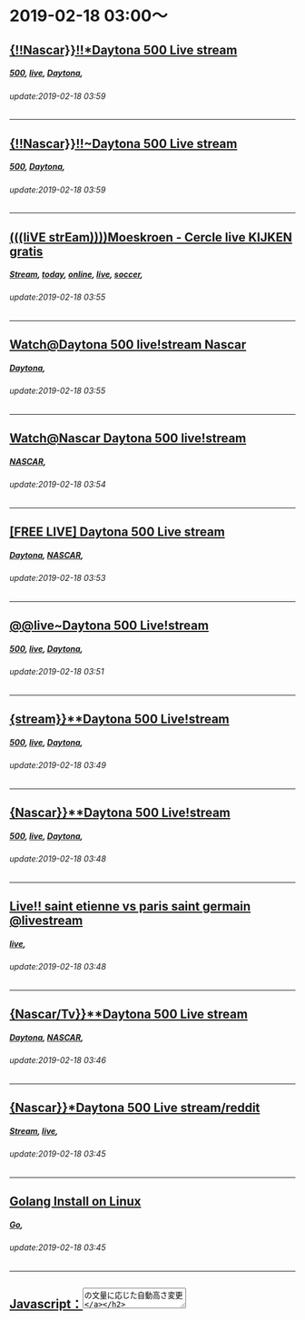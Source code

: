 # 2019-02-18 03:00～
## [{!!Nascar}}!!*Daytona 500 Live stream](https://qiita.com/thhfjokgio/items/11ec882b194c60637a6c)
##### [500](https://qiita.com/tags/500), [live](https://qiita.com/tags/live), [Daytona](https://qiita.com/tags/Daytona), 
###### update:2019-02-18 03:59
---
## [{!!Nascar}}!!~Daytona 500 Live stream](https://qiita.com/KostoRe02/items/b250445d390383a75065)
##### [500](https://qiita.com/tags/500), [Daytona](https://qiita.com/tags/Daytona), 
###### update:2019-02-18 03:59
---
## [(((liVE strEam))))Moeskroen - Cercle live KIJKEN gratis](https://qiita.com/ariflaboni157/items/310057c8bd28713c214c)
##### [Stream](https://qiita.com/tags/Stream), [today](https://qiita.com/tags/today), [online](https://qiita.com/tags/online), [live](https://qiita.com/tags/live), [soccer](https://qiita.com/tags/soccer), 
###### update:2019-02-18 03:55
---
## [Watch@Daytona 500 live!stream Nascar](https://qiita.com/emihkilsaj98/items/f5e9242ba17196992a77)
##### [Daytona](https://qiita.com/tags/Daytona), 
###### update:2019-02-18 03:55
---
## [Watch@Nascar Daytona 500 live!stream](https://qiita.com/wemijderhs68/items/fa7384d180e31b140990)
##### [NASCAR](https://qiita.com/tags/NASCAR), 
###### update:2019-02-18 03:54
---
## [[FREE LIVE] Daytona 500 Live stream](https://qiita.com/NASCAR001/items/3b9dd805e60b4eabe8fc)
##### [Daytona](https://qiita.com/tags/Daytona), [NASCAR](https://qiita.com/tags/NASCAR), 
###### update:2019-02-18 03:53
---
## [@@live~Daytona 500 Live!stream](https://qiita.com/RomeshBabu04/items/6757ac3c11fd4e6ab0df)
##### [500](https://qiita.com/tags/500), [live](https://qiita.com/tags/live), [Daytona](https://qiita.com/tags/Daytona), 
###### update:2019-02-18 03:51
---
## [{stream}}**Daytona 500 Live!stream](https://qiita.com/KostoRe03/items/f84462e24248826b239d)
##### [500](https://qiita.com/tags/500), [live](https://qiita.com/tags/live), [Daytona](https://qiita.com/tags/Daytona), 
###### update:2019-02-18 03:49
---
## [{Nascar}}**Daytona 500 Live!stream](https://qiita.com/KostoRe07/items/809ca6ea0250c97346dd)
##### [500](https://qiita.com/tags/500), [live](https://qiita.com/tags/live), [Daytona](https://qiita.com/tags/Daytona), 
###### update:2019-02-18 03:48
---
## [Live!! saint etienne vs paris saint germain @livestream](https://qiita.com/dobir207/items/d8c31d86a8ef717bc1cb)
##### [live](https://qiita.com/tags/live), 
###### update:2019-02-18 03:48
---
## [{Nascar/Tv}}**Daytona 500 Live stream](https://qiita.com/qitaHollddomes78/items/86ad7a62cd4fcf884909)
##### [Daytona](https://qiita.com/tags/Daytona), [NASCAR](https://qiita.com/tags/NASCAR), 
###### update:2019-02-18 03:46
---
## [{Nascar}}*Daytona 500 Live stream/reddit](https://qiita.com/daytona442/items/a3cd513202c65df42775)
##### [Stream](https://qiita.com/tags/Stream), [live](https://qiita.com/tags/live), 
###### update:2019-02-18 03:45
---
## [Golang Install on Linux](https://qiita.com/sugimount/items/1e677f1beab747959b81)
##### [Go](https://qiita.com/tags/Go), 
###### update:2019-02-18 03:45
---
## [Javascript：<textarea>の文量に応じた自動高さ変更](https://qiita.com/Kyomesuke3/items/bf0b1dcf328c95912202)
##### [JavaScript](https://qiita.com/tags/JavaScript), 
###### update:2019-02-18 03:45
---
## [{!!Nascar}}!!*Daytona 500 Live stream](https://qiita.com/Formula01/items/a0d4daaf2d439b1e89a1)
##### [500](https://qiita.com/tags/500), [live](https://qiita.com/tags/live), [Daytona](https://qiita.com/tags/Daytona), 
###### update:2019-02-18 03:45
---
## [{Nascar}}#*Daytona 500 Live stream](https://qiita.com/livefight011/items/6ca55a4962fc36809097)
##### [500](https://qiita.com/tags/500), [live](https://qiita.com/tags/live), [Daytona](https://qiita.com/tags/Daytona), 
###### update:2019-02-18 03:45
---
## [{Nascar}}*2019 Daytona 500 Live stream](https://qiita.com/victoravery56/items/0a588bb833f721b712d2)
##### [500](https://qiita.com/tags/500), [live](https://qiita.com/tags/live), [Daytona](https://qiita.com/tags/Daytona), [2019](https://qiita.com/tags/2019), 
###### update:2019-02-18 03:45
---
## [{Nascar}}$*Daytona 500 Live stream](https://qiita.com/rugbytv16/items/94f57d7d7efd6d0457a6)
##### [500](https://qiita.com/tags/500), [live](https://qiita.com/tags/live), [Daytona](https://qiita.com/tags/Daytona), 
###### update:2019-02-18 03:45
---
## [{Nascar^live}}*Daytona 500 Live stream](https://qiita.com/Soccertv942/items/d83a21152412f9102df0)
##### [500](https://qiita.com/tags/500), [live](https://qiita.com/tags/live), [Daytona](https://qiita.com/tags/Daytona), 
###### update:2019-02-18 03:44
---
## [(live_tv))*Daytona 500 International recing Live Online](https://qiita.com/coveragesjptv/items/092978d9bdaa70dbe8da)
##### [Daytona](https://qiita.com/tags/Daytona), 
###### update:2019-02-18 03:41
---
## [Live^Tv!!Saint-Etienne PSG en direct](https://qiita.com/qwertyuj/items/a5d07ef63319b6718f43)
##### [live](https://qiita.com/tags/live), 
###### update:2019-02-18 03:39
---
## [LiVe^On]]#~daytona 500 International recing live/Stream](https://qiita.com/vivocustvs78/items/aca61f0dd013776b6099)
##### [international](https://qiita.com/tags/international), [500](https://qiita.com/tags/500), [Daytona](https://qiita.com/tags/Daytona), [recing](https://qiita.com/tags/recing), 
###### update:2019-02-18 03:39
---
## [#LiVE/TV]]}*%daytona 500 live!stream/reddit](https://qiita.com/dolavicom/items/e5c2a930d2bb890bb44b)
##### [Live!Stream](https://qiita.com/tags/Live!Stream), 
###### update:2019-02-18 03:39
---
## [Nascar Daytona 500 Live stream](https://qiita.com/nasrace/items/7cb807eab25cb7f9749a)
##### [Stream](https://qiita.com/tags/Stream), [live](https://qiita.com/tags/live), [Daytona](https://qiita.com/tags/Daytona), [NASCAR](https://qiita.com/tags/NASCAR), 
###### update:2019-02-18 03:36
---
## [(((liVE strEam))))Moeskroen - Cercle live KIJKEN gratis](https://qiita.com/sdzgfsadfgsdf/items/8199ea67a93537c3ce0f)
##### [Stream](https://qiita.com/tags/Stream), [today](https://qiita.com/tags/today), [online](https://qiita.com/tags/online), [live](https://qiita.com/tags/live), [soccer](https://qiita.com/tags/soccer), 
###### update:2019-02-18 03:35
---
## [(live_tv))*Daytona 500 live!stream](https://qiita.com/Nbsbaba/items/fd769b4281abf5eb2c71)
##### [500](https://qiita.com/tags/500), [live](https://qiita.com/tags/live), [Daytona](https://qiita.com/tags/Daytona), 
###### update:2019-02-18 03:35
---
## [DIRECT~!! PSG vs Saint-Etienne Live/streaM Soccer en direct Ligue 1](https://qiita.com/inxpls/items/135d05fb273667d50e42)
##### [Stream](https://qiita.com/tags/Stream), [live](https://qiita.com/tags/live), [soccer](https://qiita.com/tags/soccer), [tv](https://qiita.com/tags/tv), [PSG](https://qiita.com/tags/PSG), 
###### update:2019-02-18 03:34
---
## [Live!!..Daytona 500 Live!Stream](https://qiita.com/UEFACbslivetv/items/8061457245ef3f429b4d)
##### [500](https://qiita.com/tags/500), [live](https://qiita.com/tags/live), [Daytona](https://qiita.com/tags/Daytona), 
###### update:2019-02-18 03:34
---
## [@!!]~Daytona 500 live stream/reddit](https://qiita.com/joyibaba/items/b2846abd8db57780d146)
##### [500](https://qiita.com/tags/500), [live](https://qiita.com/tags/live), [Daytona](https://qiita.com/tags/Daytona), 
###### update:2019-02-18 03:34
---
## [direct-tv]]~# Daytona 500 EN DIRECT live](https://qiita.com/joyxbaba/items/0e3c2513a83aeebe00c0)
##### [500](https://qiita.com/tags/500), [live](https://qiita.com/tags/live), [Daytona](https://qiita.com/tags/Daytona), 
###### update:2019-02-18 03:34
---
## [~!!Daytona 500 live stream](https://qiita.com/ontorkhan/items/4d3fbd0a23f0f3148500)
##### [Stream](https://qiita.com/tags/Stream), [vs](https://qiita.com/tags/vs), [live](https://qiita.com/tags/live), 
###### update:2019-02-18 03:33
---
## [Live!!.Nascars Daytona 500 Live/stream](https://qiita.com/race32/items/1b23a0a5b42a6258a22e)
##### [Stream](https://qiita.com/tags/Stream), [Daytona](https://qiita.com/tags/Daytona), [Nascars](https://qiita.com/tags/Nascars), 
###### update:2019-02-18 03:31
---
## [[Official!.!stream]#~daytona 500 live!stream : watch 2019 nascar international speedway](https://qiita.com/Dytonanascar500/items/eb4dba6f434b209357a6)
##### [500](https://qiita.com/tags/500), [Daytona](https://qiita.com/tags/Daytona), 
###### update:2019-02-18 03:30
---
## [{Watch}}*Nascar Daytona 500 Live stream](https://qiita.com/61daytona/items/bd39516deed2bffb245f)
##### [Daytona](https://qiita.com/tags/Daytona), [Nascars](https://qiita.com/tags/Nascars), 
###### update:2019-02-18 03:30
---
## [{Nascar}}*Daytona 500 Live stream](https://qiita.com/daytona61/items/19e62f39d4b70bb9a806)
##### [500](https://qiita.com/tags/500), [live](https://qiita.com/tags/live), [Daytona](https://qiita.com/tags/Daytona), 
###### update:2019-02-18 03:27
---
## [Live^Tv!! saint etienne vs paris saint germain @livestream](https://qiita.com/dobir206/items/de5d1777bb2acd1ea9f2)
##### [live](https://qiita.com/tags/live), 
###### update:2019-02-18 03:26
---
## [!!![[[LiVE)))) Moeskroen - Cercle live KIJKEN](https://qiita.com/dfgdgdfg/items/d4f521c25037927862f5)
##### [live](https://qiita.com/tags/live), [kijken](https://qiita.com/tags/kijken), [2019](https://qiita.com/tags/2019), [Cercle](https://qiita.com/tags/Cercle), [Moeskroen](https://qiita.com/tags/Moeskroen), 
###### update:2019-02-18 03:25
---
## [(((live stream))))Moeskroen - Cercle  live stream gratis](https://qiita.com/hjgfjuyj/items/00d8d3cf45efc55e4b7e)
##### [Excel](https://qiita.com/tags/Excel), [-](https://qiita.com/tags/-), [live](https://qiita.com/tags/live), [Voetbal](https://qiita.com/tags/Voetbal), [Moeskroen](https://qiita.com/tags/Moeskroen), 
###### update:2019-02-18 03:23
---
## [{GratiS}}!Real Betis vs. Alaves~En!Vivo!Online](https://qiita.com/KostoRe02/items/6196a89a6b5842f813ec)
##### [vs](https://qiita.com/tags/vs), [Real](https://qiita.com/tags/Real), [betis](https://qiita.com/tags/betis), [Alaves](https://qiita.com/tags/Alaves), 
###### update:2019-02-18 03:21
---
## [FREE!@!Daytona 500 live!stream-2019-NASCAR Daytona International Speedway](https://qiita.com/NASCAR001/items/79754dd0f60403efc632)
##### [international](https://qiita.com/tags/international), [Daytona](https://qiita.com/tags/Daytona), [NASCAR](https://qiita.com/tags/NASCAR), [2019](https://qiita.com/tags/2019), 
###### update:2019-02-18 03:20
---
## [!!![[[liVE)))) Moeskroen - Cercle live stream](https://qiita.com/ghkjlyuii/items/3496ba545b1700fc1d57)
##### [sports](https://qiita.com/tags/sports), [–](https://qiita.com/tags/–), [VolgaCTF](https://qiita.com/tags/VolgaCTF), [Proximus](https://qiita.com/tags/Proximus), 
###### update:2019-02-18 03:17
---
## [PMMPプラグインの書き方。](https://qiita.com/alees/items/86b60d5bde39f5ddd220)
##### [PHP](https://qiita.com/tags/PHP), [PMMP](https://qiita.com/tags/PMMP), 
###### update:2019-02-18 03:13
---
## [Live..!!NASCAR Daytona 500 live!stream](https://qiita.com/HoldRAce78/items/df51f5a02b2f9dd883b9)
##### [Daytona](https://qiita.com/tags/Daytona), [NASCAR](https://qiita.com/tags/NASCAR), 
###### update:2019-02-18 03:13
---
## [GoogleFormの結果を好きなアドレスに送る](https://qiita.com/Bzbot/items/8611665e3ce9eb71ae0c)
##### [gas](https://qiita.com/tags/gas), [spreadsheet](https://qiita.com/tags/spreadsheet), [googleform](https://qiita.com/tags/googleform), 
###### update:2019-02-18 03:12
---
## [UnityでGamePadの個数を取得する](https://qiita.com/Hirai0827/items/8107f752215f1d37a35b)
##### [C#](https://qiita.com/tags/C#), [Unity](https://qiita.com/tags/Unity), 
###### update:2019-02-18 03:08
---
## [[Free] Daytona 500 2019 Live!stream](https://qiita.com/joybaba/items/3110c2e01f25d23808e7)
##### [500](https://qiita.com/tags/500), [Daytona](https://qiita.com/tags/Daytona), [2019](https://qiita.com/tags/2019), 
###### update:2019-02-18 03:06
---
## [LIVE^#TV]*Daytona International SpeedwayLIVE-STREAM](https://qiita.com/Formula01/items/6ae9baca2d93517bc111)
##### [500](https://qiita.com/tags/500), [live](https://qiita.com/tags/live), [Daytona](https://qiita.com/tags/Daytona), 
###### update:2019-02-18 03:06
---
## [LIVE^TV]*DAYTANA 500 LIVE-STREAM](https://qiita.com/livefight011/items/6235ef4857f5d805610e)
##### [500](https://qiita.com/tags/500), [live](https://qiita.com/tags/live), [Daytona](https://qiita.com/tags/Daytona), 
###### update:2019-02-18 03:06
---
## [(live_tv))*@daytona 500: live!streaming](https://qiita.com/rugbytv16/items/bb4f411674f71ad3799e)
##### [500](https://qiita.com/tags/500), [live](https://qiita.com/tags/live), [Daytona](https://qiita.com/tags/Daytona), 
###### update:2019-02-18 03:05
---
## [Live!! daytona 500 nascar @livestream](https://qiita.com/Soccertv942/items/66cbeaa207ddad3597c7)
##### [500](https://qiita.com/tags/500), [live](https://qiita.com/tags/live), [Daytona](https://qiita.com/tags/Daytona), 
###### update:2019-02-18 03:05
---
## [How to Watch Daytona 500 Live Online](https://qiita.com/joybaba/items/906f9ec704a8725f502a)
##### [500](https://qiita.com/tags/500), [Daytona](https://qiita.com/tags/Daytona), 
###### update:2019-02-18 03:04
---
## [[FREE LIVE] Daytona 500 Live stream](https://qiita.com/joybaba/items/fe82d4b521ddfb6e55dc)
##### [500](https://qiita.com/tags/500), [Daytona](https://qiita.com/tags/Daytona), 
###### update:2019-02-18 03:04
---
## [Live!! saint etienne vs paris saint germain @livestream](https://qiita.com/dobir207/items/34a74e8008dc4393727e)
##### [live](https://qiita.com/tags/live), 
###### update:2019-02-18 03:03
---
## [{Nascar}}*Daytona 500 Live stream](https://qiita.com/vivocustvs78/items/fe46dd22bcbe90cbe837)
##### [500](https://qiita.com/tags/500), [Daytona](https://qiita.com/tags/Daytona), [Race](https://qiita.com/tags/Race), 
###### update:2019-02-18 03:03
---
## [How to watch the 2019 Daytona 500: live stream the NASCAR race](https://qiita.com/joybaba/items/b0a251fdd487f2b9327c)
##### [500](https://qiita.com/tags/500), [Daytona](https://qiita.com/tags/Daytona), 
###### update:2019-02-18 03:03
---
## [!@!VER!@!Real Betis vs. Alaves~transmisión!en!vivo](https://qiita.com/KostoRe07/items/375f657b3a6743f6e212)
##### [vs](https://qiita.com/tags/vs), [Real](https://qiita.com/tags/Real), [betis](https://qiita.com/tags/betis), [Alaves](https://qiita.com/tags/Alaves), 
###### update:2019-02-18 03:02
---
## [Live!! saint etienne vs paris saint germain @livestream](https://qiita.com/qwertyuj/items/ea6c846e581d799e3811)
##### [live](https://qiita.com/tags/live), 
###### update:2019-02-18 03:02
---
## [ESPN}} Daytona 500 Live/StreaM En vivo Race 2019 Online](https://qiita.com/inxpls/items/985a1c65f88e9d578a79)
##### [500](https://qiita.com/tags/500), [Stream](https://qiita.com/tags/Stream), [live](https://qiita.com/tags/live), [Daytona](https://qiita.com/tags/Daytona), [en](https://qiita.com/tags/en), 
###### update:2019-02-18 03:02
---




# 2019-02-18 02:00～
## [Shrineのimage_dataを含むモデルのFactoryの作り方](https://qiita.com/shibadog39/items/ac72a67ec609e563851c)
##### [Ruby](https://qiita.com/tags/Ruby), [Rails](https://qiita.com/tags/Rails), [Rails5](https://qiita.com/tags/Rails5), [shrine](https://qiita.com/tags/shrine), [FactoryBot](https://qiita.com/tags/FactoryBot), 
###### update:2019-02-18 02:58
---
## [[[[Race/TV]]] Nascar Daytona 500 live@stream NASCAR Daytona International Speedway](https://qiita.com/Dytonanascar500/items/2d0eb00b6aa56239e6c6)
##### [500](https://qiita.com/tags/500), [Daytona](https://qiita.com/tags/Daytona), [NASCAR](https://qiita.com/tags/NASCAR), 
###### update:2019-02-18 02:58
---
## [!$!En~Vivo!!@!$!*~Villarreal vs Sevilla En!Vivo!Online](https://qiita.com/fgjh/items/ae4aad49252994291bc1)
##### [vs](https://qiita.com/tags/vs), [Sevilla](https://qiita.com/tags/Sevilla), [VILLARREAL](https://qiita.com/tags/VILLARREAL), [En!Vivo!Online](https://qiita.com/tags/En!Vivo!Online), 
###### update:2019-02-18 02:57
---
## [LiVe^On]]#~Daytona 500 Live/Stream](https://qiita.com/coveragesjptv/items/e3a7527e4274938b52d7)
##### [500](https://qiita.com/tags/500), [live](https://qiita.com/tags/live), [Daytona](https://qiita.com/tags/Daytona), 
###### update:2019-02-18 02:56
---
## [[初心者向け]swiftにおける値渡しの方法の一部をご紹介](https://qiita.com/ARATAYOKOYAMA/items/9938cf8acfddf5c5424e)
##### [初心者](https://qiita.com/tags/初心者), [Swift](https://qiita.com/tags/Swift), [値渡し](https://qiita.com/tags/値渡し), 
###### update:2019-02-18 02:53
---
## [++>[[Directo-TV]] Real Betis vs Alavés en vivo](https://qiita.com/fgtyujh/items/09fd32cb9eb14f4be439)
##### [online](https://qiita.com/tags/online), [VIVO](https://qiita.com/tags/VIVO), 
###### update:2019-02-18 02:53
---
## [[Official!.!streams]#$))* daytona 500 International recing live!stream by reddit](https://qiita.com/victoravery56/items/a308ce9d8ae2904f2a56)
##### [international](https://qiita.com/tags/international), [500](https://qiita.com/tags/500), [Daytona](https://qiita.com/tags/Daytona), [recing](https://qiita.com/tags/recing), 
###### update:2019-02-18 02:52
---
## [#LiVE/TV]]}*genesis open live stream](https://qiita.com/dolavicom/items/0b0071410db59be522f0)
##### [open](https://qiita.com/tags/open), [Stream](https://qiita.com/tags/Stream), [live](https://qiita.com/tags/live), 
###### update:2019-02-18 02:49
---
## [[[Directo-TV]] Real Betis vs Alavés en vivo online](https://qiita.com/tujty/items/795ea611247657e3aa69)
##### [betis](https://qiita.com/tags/betis), [vsReal](https://qiita.com/tags/vsReal), 
###### update:2019-02-18 02:48
---
## [Nascar]**Daytona 500 Live/Stream](https://qiita.com/NASCAR001/items/d0b8fc12af696e5a7b64)
##### [international](https://qiita.com/tags/international), [500](https://qiita.com/tags/500), [Daytona](https://qiita.com/tags/Daytona), [Speedway](https://qiita.com/tags/Speedway), 
###### update:2019-02-18 02:48
---
## [Live!! saint etienne vs paris saint germain @livestream](https://qiita.com/dobir206/items/46b4e6eb6dcec0cb4861)
##### [live](https://qiita.com/tags/live), 
###### update:2019-02-18 02:47
---
## [!$!En~Vivo!$!*~Real Betis vs Alavés En!Vivo!Online](https://qiita.com/kuybh/items/714ebfb52d0b8f24ee52)
##### [vs](https://qiita.com/tags/vs), [Real](https://qiita.com/tags/Real), [betis](https://qiita.com/tags/betis), 
###### update:2019-02-18 02:42
---
## [!$!En~Vivo!$!*~Villarreal vs Sevilla En!Vivo!Online](https://qiita.com/gygu/items/7f4e300c13e765e521f8)
##### [vs](https://qiita.com/tags/vs), [Sevilla](https://qiita.com/tags/Sevilla), 
###### update:2019-02-18 02:38
---
## [!%!En~Vivo!%!~Real Betis .vs. Alaves En!Vivo!Online](https://qiita.com/KostoRe02/items/207d6632f9aa784c644a)
##### [vs](https://qiita.com/tags/vs), [Real](https://qiita.com/tags/Real), [betis](https://qiita.com/tags/betis), [Alaves](https://qiita.com/tags/Alaves), 
###### update:2019-02-18 02:37
---
## [Daytona 500 live-stream](https://qiita.com/HoldRAce78/items/f3dbb737e1a99f28f26b)
##### [500](https://qiita.com/tags/500), [live](https://qiita.com/tags/live), [Daytona](https://qiita.com/tags/Daytona), 
###### update:2019-02-18 02:29
---
## [Pythonによるtkinterを使った雛形(クラス化手法)](https://qiita.com/MichihiroTsukano/items/030ea7e7499222cfe40c)
##### [Python](https://qiita.com/tags/Python), [GUI](https://qiita.com/tags/GUI), [Python3](https://qiita.com/tags/Python3), [Tkinter](https://qiita.com/tags/Tkinter), [雛形](https://qiita.com/tags/雛形), 
###### update:2019-02-18 02:18
---
## [Daytona Watch Live9](https://qiita.com/Yuviroy1/items/4a817a0e68bfde9cd529)
##### [live](https://qiita.com/tags/live), 
###### update:2019-02-18 02:18
---
## [MDNでtemplateとslotの使い方について学ぶ](https://qiita.com/s-yoshida/items/8853c97fd18e23d4e9b3)
##### [WebComponents](https://qiita.com/tags/WebComponents), 
###### update:2019-02-18 02:16
---
## [~!!*Sporting x Moreirense ao vivo online](https://qiita.com/ontorkhan/items/d1c1e3f146931fb917b5)
##### [VIVO](https://qiita.com/tags/VIVO), [Ao](https://qiita.com/tags/Ao), [Moreirense](https://qiita.com/tags/Moreirense), 
###### update:2019-02-18 02:14
---
## [Live!! saint etienne vs paris saint germain @livestream](https://qiita.com/joybaba/items/820092f4a42eaddc349d)
##### [live](https://qiita.com/tags/live), 
###### update:2019-02-18 02:11
---
## [Live!! daytona 500 nascar @livestream](https://qiita.com/joybaba/items/e25f3a3c41b0ec0fab1b)
##### [500](https://qiita.com/tags/500), [Daytona](https://qiita.com/tags/Daytona), [NASCAR](https://qiita.com/tags/NASCAR), 
###### update:2019-02-18 02:10
---
## [Live!!.Sporting CP vs SC Braga @livestream](https://qiita.com/joybaba/items/5ddd2527c50cc8c0a979)
##### [vs](https://qiita.com/tags/vs), [sc](https://qiita.com/tags/sc), [Sporting](https://qiita.com/tags/Sporting), [cp](https://qiita.com/tags/cp), [braga](https://qiita.com/tags/braga), 
###### update:2019-02-18 02:09
---
## [[Official!.!stream]#~daytona 500 International recing live-stream by reddit](https://qiita.com/Dytonanascar500/items/d0cde631bbc8a6c2ad75)
##### [500](https://qiita.com/tags/500), [Daytona](https://qiita.com/tags/Daytona), [NASCAR](https://qiita.com/tags/NASCAR), 
###### update:2019-02-18 02:04
---
## [Live!!. NApoli vs Torino Live!Stream](https://qiita.com/joybaba/items/6220a18a155bb41f6b56)
##### [vs](https://qiita.com/tags/vs), [napoli](https://qiita.com/tags/napoli), [TORINO](https://qiita.com/tags/TORINO), 
###### update:2019-02-18 02:03
---
## [【Java】Builderパターンで実装されたクラスを使う関数を実装する](https://qiita.com/wrongwrong/items/f7732f85aa75c7b77d89)
##### [Java](https://qiita.com/tags/Java), [java8](https://qiita.com/tags/java8), [BuilderPattern](https://qiita.com/tags/BuilderPattern), 
###### update:2019-02-18 02:03
---




# 2019-02-18 01:00～
## [!$!GamE!!~Inter Milan vs Sampdoria~in!diretta](https://qiita.com/UEFACbslivetv/items/e8b1ae04e49c90c9f0c6)
##### [vs](https://qiita.com/tags/vs), [diretta](https://qiita.com/tags/diretta), [inter](https://qiita.com/tags/inter), [milan](https://qiita.com/tags/milan), [sampdoria](https://qiita.com/tags/sampdoria), 
###### update:2019-02-18 01:55
---
## [(roja))*Inter Milan vs Sampdoria~diretta!streaming](https://qiita.com/UEFACbslivetv/items/a94fb7e4e5a71c0b37ca)
##### [vs](https://qiita.com/tags/vs), [diretta](https://qiita.com/tags/diretta), [inter](https://qiita.com/tags/inter), [milan](https://qiita.com/tags/milan), [sampdoria](https://qiita.com/tags/sampdoria), 
###### update:2019-02-18 01:55
---
## [$$live_tv$!!AC Milan vs Atalanta~diretta!streaming](https://qiita.com/UEFACbslivetv/items/e478d873ddcaf172f772)
##### [vs](https://qiita.com/tags/vs), [diretta](https://qiita.com/tags/diretta), [inter](https://qiita.com/tags/inter), [milan](https://qiita.com/tags/milan), [sampdoria](https://qiita.com/tags/sampdoria), 
###### update:2019-02-18 01:55
---
## [[SERIE-Live]@!~Inter Milan Sampdoria In Diretta Streaming](https://qiita.com/UEFACbslivetv/items/b7ff512d1a1b28470e1b)
##### [vs](https://qiita.com/tags/vs), [diretta](https://qiita.com/tags/diretta), [inter](https://qiita.com/tags/inter), [milan](https://qiita.com/tags/milan), [sampdoria](https://qiita.com/tags/sampdoria), 
###### update:2019-02-18 01:55
---
## [(tv!dal!vivo))*Inter Milan vs. Sampdoria~diretta!streaming](https://qiita.com/UEFACbslivetv/items/a7586de182d68498601b)
##### [vs](https://qiita.com/tags/vs), [diretta](https://qiita.com/tags/diretta), [inter](https://qiita.com/tags/inter), [milan](https://qiita.com/tags/milan), [sampdoria](https://qiita.com/tags/sampdoria), 
###### update:2019-02-18 01:55
---
## [Atlas Kafka topic Lineage](https://qiita.com/zz22394/items/0836e8f52cc20d15d097)
##### [atlas](https://qiita.com/tags/atlas), [Kafka](https://qiita.com/tags/Kafka), 
###### update:2019-02-18 01:55
---
## [(live_tv))*Inter Milan vs Sampdoria live!stream](https://qiita.com/UEFACbslivetv/items/633b9faa1b2feb0798d8)
##### [vs](https://qiita.com/tags/vs), [diretta](https://qiita.com/tags/diretta), [inter](https://qiita.com/tags/inter), [milan](https://qiita.com/tags/milan), [sampdoria](https://qiita.com/tags/sampdoria), 
###### update:2019-02-18 01:55
---
## [Live!!..Inter Milan vs Sampdoria Live!Stream](https://qiita.com/UEFACbslivetv/items/07a49e836ab6b235d252)
##### [vs](https://qiita.com/tags/vs), [diretta](https://qiita.com/tags/diretta), [inter](https://qiita.com/tags/inter), [milan](https://qiita.com/tags/milan), [sampdoria](https://qiita.com/tags/sampdoria), 
###### update:2019-02-18 01:55
---
## [{Diretta}}*Sampdoria Inter in diretta online](https://qiita.com/coveragesjptv/items/dda16e5d0280105774bb)
##### [inter](https://qiita.com/tags/inter), [sampdoria](https://qiita.com/tags/sampdoria), 
###### update:2019-02-18 01:53
---
## [SwiftでDropBox APIを使ってみる [準備編]](https://qiita.com/D4ik1/items/b4284a35925a526adb27)
##### [Swift](https://qiita.com/tags/Swift), [doropbox](https://qiita.com/tags/doropbox), 
###### update:2019-02-18 01:49
---
## [LiVe^On]]#~Villarreal vs. Sevilla live/Stream](https://qiita.com/vivocustvs78/items/dab078e0e515f5cacdc1)
##### [vs](https://qiita.com/tags/vs), [Sevilla](https://qiita.com/tags/Sevilla), [VILLARREAL](https://qiita.com/tags/VILLARREAL), 
###### update:2019-02-18 01:43
---
## [!$!En~Vivo!$!~Villarreal vs Sevilla En!Vivo!Online](https://qiita.com/KostoRe02/items/490a20097a245c996624)
##### [vs](https://qiita.com/tags/vs), [Sevilla](https://qiita.com/tags/Sevilla), [VILLARREAL](https://qiita.com/tags/VILLARREAL), 
###### update:2019-02-18 01:39
---
## [docker-composeでresponderを動かしてみた](https://qiita.com/neight0903/items/f85749e2828432775606)
##### [Python3](https://qiita.com/tags/Python3), [docker-compose](https://qiita.com/tags/docker-compose), [nginx-proxy](https://qiita.com/tags/nginx-proxy), [responder](https://qiita.com/tags/responder), 
###### update:2019-02-18 01:36
---
## [駆け出しrailsエンジニアがはじめの一ヶ月でくらったレビューをさらす](https://qiita.com/shibadog39/items/72e6d03b5957581a87e1)
##### [Ruby](https://qiita.com/tags/Ruby), [Rails](https://qiita.com/tags/Rails), [Rails5](https://qiita.com/tags/Rails5), 
###### update:2019-02-18 01:33
---
## [java.lang.ClassNotFoundException: org.apache.atlas.sqoop.hook.SqoopHook 対応](https://qiita.com/zz22394/items/9262e521342a8f366889)
##### [atlas](https://qiita.com/tags/atlas), [Sqoop](https://qiita.com/tags/Sqoop), [HDP](https://qiita.com/tags/HDP), 
###### update:2019-02-18 01:29
---
## [db:migrateでalready existだった時の話](https://qiita.com/ginger893/items/54d911fc8443be26f48f)
##### [Rails](https://qiita.com/tags/Rails), 
###### update:2019-02-18 01:29
---
## [拝啓 Google様、JavaScriptとJSONで動的に変化するページをインデックスしてください](https://qiita.com/S_Kosaka/items/ab6465141061e08bce64)
##### [JavaScript](https://qiita.com/tags/JavaScript), [jQuery](https://qiita.com/tags/jQuery), [JSON](https://qiita.com/tags/JSON), [SEO](https://qiita.com/tags/SEO), [インデックス](https://qiita.com/tags/インデックス), 
###### update:2019-02-18 01:23
---
## [NRF_LOG_INFO 出力を printf で UART 出力に直す](https://qiita.com/nanbuwks/items/35c9bcaab36b303bd02b)
##### [nrf52](https://qiita.com/tags/nrf52), [Nordic](https://qiita.com/tags/Nordic), [nRF52840](https://qiita.com/tags/nRF52840), 
###### update:2019-02-18 01:21
---
## [brewでインストールしたyarnのバージョンを変更する](https://qiita.com/himatani/items/ff84692f15196ef078d3)
##### [JavaScript](https://qiita.com/tags/JavaScript), [brew](https://qiita.com/tags/brew), [YARN](https://qiita.com/tags/YARN), 
###### update:2019-02-18 01:19
---
## [FREE!@!Genesis Open Golf live!stream-2019- PGA TOUR](https://qiita.com/UEFACbslivetv/items/8e76b7ee2080a5fc3788)
##### [golf](https://qiita.com/tags/golf), [open](https://qiita.com/tags/open), [Tour](https://qiita.com/tags/Tour), [PGA](https://qiita.com/tags/PGA), [Genesis](https://qiita.com/tags/Genesis), 
###### update:2019-02-18 01:18
---
## [LiVe^On]]#~Brentford vs. Swansea City Live/Stream](https://qiita.com/coveragesjptv/items/5fd9c69d2c74ffe641ab)
##### [vs](https://qiita.com/tags/vs), [City](https://qiita.com/tags/City), [swansea](https://qiita.com/tags/swansea), [Brentford](https://qiita.com/tags/Brentford), 
###### update:2019-02-18 01:18
---
## [MySQLでデータベース作成ができない時の対処](https://qiita.com/ofune/items/cf7943e0b0359397a923)
##### [MySQL](https://qiita.com/tags/MySQL), [初心者](https://qiita.com/tags/初心者), [mysql5.7](https://qiita.com/tags/mysql5.7), 
###### update:2019-02-18 01:18
---
## [TodoistのカルマをRaspberry Pi で可視化する](https://qiita.com/Brutus/items/fd99e678a8899435b983)
##### [Python](https://qiita.com/tags/Python), [api](https://qiita.com/tags/api), [RaspberryPi](https://qiita.com/tags/RaspberryPi), [Todoist](https://qiita.com/tags/Todoist), 
###### update:2019-02-18 01:14
---
## [(live_tv))*Genesis Open 2019 live!stream](https://qiita.com/UEFACbslivetv/items/8288f2082de41bc2543f)
##### [golf](https://qiita.com/tags/golf), [open](https://qiita.com/tags/open), [Tour](https://qiita.com/tags/Tour), [PGA](https://qiita.com/tags/PGA), [Genesis](https://qiita.com/tags/Genesis), 
###### update:2019-02-18 01:12
---
## [Live!!..Genesis Open 2019 Live!Stream](https://qiita.com/UEFACbslivetv/items/182b5683f5d0f65bcb78)
##### [golf](https://qiita.com/tags/golf), [open](https://qiita.com/tags/open), [Tour](https://qiita.com/tags/Tour), [PGA](https://qiita.com/tags/PGA), [Genesis](https://qiita.com/tags/Genesis), 
###### update:2019-02-18 01:12
---
## [@!!]~Genesis Open 2019 live stream/reddit](https://qiita.com/UEFACbslivetv/items/e29ffe885e373c1d8a8f)
##### [golf](https://qiita.com/tags/golf), [open](https://qiita.com/tags/open), [Tour](https://qiita.com/tags/Tour), [PGA](https://qiita.com/tags/PGA), [Genesis](https://qiita.com/tags/Genesis), 
###### update:2019-02-18 01:12
---
## [direct-tv]]~# Genesis Open 2019 EN DIRECT live](https://qiita.com/UEFACbslivetv/items/8942b69e76381f3aed15)
##### [golf](https://qiita.com/tags/golf), [open](https://qiita.com/tags/open), [Tour](https://qiita.com/tags/Tour), [PGA](https://qiita.com/tags/PGA), [Genesis](https://qiita.com/tags/Genesis), 
###### update:2019-02-18 01:12
---
## [Elixir~Enum総ざらい4回目~](https://qiita.com/kmizuno0211/items/6b9f899cb54fda41045c)
##### [Elixir](https://qiita.com/tags/Elixir), [enum](https://qiita.com/tags/enum), [music](https://qiita.com/tags/music), [fukuoka.ex](https://qiita.com/tags/fukuoka.ex), 
###### update:2019-02-18 01:10
---
## [[Official!.!streams]#$))* daytona 500 International recing live-stream by reddit ](https://qiita.com/Formula01/items/8f716059cc7811bf2f2b)
##### [500](https://qiita.com/tags/500), [live](https://qiita.com/tags/live), [Daytona](https://qiita.com/tags/Daytona), 
###### update:2019-02-18 01:09
---
## [(live-fox))* daytona 500 retching live-Stream](https://qiita.com/livefight011/items/023c502e29a5bfba4044)
##### [500](https://qiita.com/tags/500), [live](https://qiita.com/tags/live), [Daytona](https://qiita.com/tags/Daytona), 
###### update:2019-02-18 01:09
---
## [(live_tv))*@daytona 500: live!stream](https://qiita.com/rugbytv16/items/d6a03a969949abad387a)
##### [500](https://qiita.com/tags/500), [Daytona](https://qiita.com/tags/Daytona), 
###### update:2019-02-18 01:09
---
## [liVe^on]]#~daytona International speedway live-stream by - reddit](https://qiita.com/Soccertv942/items/d7760fd54252421cf1a1)
##### [500](https://qiita.com/tags/500), [live](https://qiita.com/tags/live), [Daytona](https://qiita.com/tags/Daytona), 
###### update:2019-02-18 01:08
---
## [{Diretta}}*Inter Milan Sampdoria In Diretta/Streaming](https://qiita.com/vivocustvs78/items/9487d771ba5b62ea1715)
##### [inter](https://qiita.com/tags/inter), [milan](https://qiita.com/tags/milan), [sampdoria](https://qiita.com/tags/sampdoria), 
###### update:2019-02-18 01:06
---
## [Springでbeanプロパティがリスト形式のリクエストパラメータをバインドする方法](https://qiita.com/haru814/items/f4b899519e690574b43a)
##### [Java](https://qiita.com/tags/Java), [spring](https://qiita.com/tags/spring), 
###### update:2019-02-18 01:00
---




# 2019-02-18 00:00～
## [ド初心者が初めてのWebサービスを作ってみた](https://qiita.com/shino_312/items/78fe6b4275840179c960)
##### [Django](https://qiita.com/tags/Django), [nginx](https://qiita.com/tags/nginx), [Webアプリケーション](https://qiita.com/tags/Webアプリケーション), [作ってみた](https://qiita.com/tags/作ってみた), 
###### update:2019-02-18 00:58
---
## [FC2ブログの爆速テンプレートはなぜ早いのか？](https://qiita.com/myLifeAsaDog/items/40f6d9591806fe9f7d8e)
##### [JavaScript](https://qiita.com/tags/JavaScript), [パフォーマンス](https://qiita.com/tags/パフォーマンス), [ServiceWorker](https://qiita.com/tags/ServiceWorker), 
###### update:2019-02-18 00:55
---
## [xerrors パッケージ - 独自に定義したエラー型はIsメソッドとAsメソッドでデフォルトの振る舞いを変更可能](https://qiita.com/sonatard/items/c6da1a895b2ca7e0f13f)
##### [Go](https://qiita.com/tags/Go), [Go2](https://qiita.com/tags/Go2), 
###### update:2019-02-18 00:52
---
## [ES2018の正規表現の新機能を試してみた](https://qiita.com/okumurakengo/items/c5d36eae12e5ec23e741)
##### [JavaScript](https://qiita.com/tags/JavaScript), [正規表現](https://qiita.com/tags/正規表現), [ECMAScript](https://qiita.com/tags/ECMAScript), 
###### update:2019-02-18 00:51
---
## [contenteditable でキャレットを先頭と末尾に移動させる](https://qiita.com/zaru/items/77ee6a7f23cca112f92d)
##### [JavaScript](https://qiita.com/tags/JavaScript), [contenteditable](https://qiita.com/tags/contenteditable), 
###### update:2019-02-18 00:51
---
## [競プロのなんか埋めるやつ](https://qiita.com/piffett/items/11b08e37489342282fd4)
##### [競プロ](https://qiita.com/tags/競プロ), 
###### update:2019-02-18 00:49
---
## [Railsを本番環境で作動させるために必要な作業](https://qiita.com/Akutagawa/items/f7e1ccc9cc8d1f307a60)
##### [Rails](https://qiita.com/tags/Rails), 
###### update:2019-02-18 00:44
---
## [Python の制御フローを少し試してみる](https://qiita.com/tabizou/items/5871303d3547a81e2a14)
##### [Python3](https://qiita.com/tags/Python3), [Win10(64bit版)](https://qiita.com/tags/Win10(64bit版)), 
###### update:2019-02-18 00:40
---
## [[python3] herokuからSendGrid経由で、画像付きメールを送信する](https://qiita.com/siruku6/items/d17430e0e7f657c03d9d)
##### [Heroku](https://qiita.com/tags/Heroku), [Python3](https://qiita.com/tags/Python3), [SendGrid](https://qiita.com/tags/SendGrid), [画像](https://qiita.com/tags/画像), 
###### update:2019-02-18 00:38
---
## [メンバーの興味・関心は、プロジェクト管理データに反映されるか？](https://qiita.com/pocket_kyoto/items/85991329dc6a0d206154)
##### [Python](https://qiita.com/tags/Python), [backlog](https://qiita.com/tags/backlog), [自然言語処理](https://qiita.com/tags/自然言語処理), [プロジェクト管理](https://qiita.com/tags/プロジェクト管理), [wordcloud](https://qiita.com/tags/wordcloud), 
###### update:2019-02-18 00:37
---
## [JavaScript で対象 node すべてを選択する2つの方法](https://qiita.com/zaru/items/d31f935343bc26d2aae1)
##### [JavaScript](https://qiita.com/tags/JavaScript), 
###### update:2019-02-18 00:34
---
## [チーム開発に混ぜてもらいたい人のための【Git入門】その１](https://qiita.com/micropig3402/items/00bd9e6884efda692760)
##### [Git](https://qiita.com/tags/Git), 
###### update:2019-02-18 00:33
---
## [CloudFomation："errorMessage": "Unable to import module 'GreengrassLambda'"への対処](https://qiita.com/heat_exchange/items/5f2b42fb27a83becba4b)
##### [AWS](https://qiita.com/tags/AWS), [YAML](https://qiita.com/tags/YAML), [CloudFormation](https://qiita.com/tags/CloudFormation), [lambda](https://qiita.com/tags/lambda), [Greengrass](https://qiita.com/tags/Greengrass), 
###### update:2019-02-18 00:33
---
## [Webアプリでのtry with resources文](https://qiita.com/wynk3636/items/dd1d04e7671c1bb9872a)
##### [Java](https://qiita.com/tags/Java), [Tomcat](https://qiita.com/tags/Tomcat), 
###### update:2019-02-18 00:32
---
## [「共変性」「反変性」が絶望的にわかりづらいので○○○○性に置き換えてみた（ら嘘みたいにわかりやすくなって命名って大事だなとあらためて実感した話）](https://qiita.com/CodeOne/items/0507fc90f7e2260995c3)
##### [オブジェクト指向](https://qiita.com/tags/オブジェクト指向), [日本語](https://qiita.com/tags/日本語), [ポエム](https://qiita.com/tags/ポエム), [用語](https://qiita.com/tags/用語), [命名規則](https://qiita.com/tags/命名規則), 
###### update:2019-02-18 00:31
---
## [PowerApps でセンサーデータの値を取得してみた！（ソースもあるよ！）](https://qiita.com/rnakamuramartiny/items/e6acd2b2bed588290655)
##### [Python](https://qiita.com/tags/Python), [RaspberryPi](https://qiita.com/tags/RaspberryPi), [IoT](https://qiita.com/tags/IoT), [PowerApps](https://qiita.com/tags/PowerApps), 
###### update:2019-02-18 00:28
---
## [Raspberry Pi で割り込みを禁止したい (≒DI/EI したい)](https://qiita.com/yagshi/items/8803400e419cf8512162)
##### [C](https://qiita.com/tags/C), [Linux](https://qiita.com/tags/Linux), [RaspberryPi](https://qiita.com/tags/RaspberryPi), 
###### update:2019-02-18 00:25
---
## [Elm portsでFirebase Firestoreを触ろう！](https://qiita.com/ababup1192/items/f27f9af282d9fa642eb5)
##### [Elm](https://qiita.com/tags/Elm), [Firebase](https://qiita.com/tags/Firebase), [関数型プログラミング](https://qiita.com/tags/関数型プログラミング), [Firestore](https://qiita.com/tags/Firestore), 
###### update:2019-02-18 00:25
---
## [Unityちゃんが落下する際の設定ミス](https://qiita.com/wynk3636/items/bb430ba8bd413f1830b0)
##### [Unity](https://qiita.com/tags/Unity), 
###### update:2019-02-18 00:24
---
## [文字列の作成](https://qiita.com/patatachan_46/items/5cd395fb68f110bdbe7f)
##### [Ruby](https://qiita.com/tags/Ruby), [初心者](https://qiita.com/tags/初心者), 
###### update:2019-02-18 00:24
---
## [angularでのバリデーション実装方法](https://qiita.com/haru814/items/3d4b47adeee3d684588b)
##### [JavaScript](https://qiita.com/tags/JavaScript), [TypeScript](https://qiita.com/tags/TypeScript), [Angular入門](https://qiita.com/tags/Angular入門), 
###### update:2019-02-18 00:24
---
## [FlutterでFirebaseのメール認証を行う](https://qiita.com/CostlierRain464/items/04e29e363adeadcee6ef)
##### [Firebase](https://qiita.com/tags/Firebase), [Flutter](https://qiita.com/tags/Flutter), 
###### update:2019-02-18 00:21
---
## [GASで擬似的なアクセスログをつくる](https://qiita.com/S_Kosaka/items/539394beaaf02a4a0998)
##### [JavaScript](https://qiita.com/tags/JavaScript), [GoogleAppsScript](https://qiita.com/tags/GoogleAppsScript), [GoogleDrive](https://qiita.com/tags/GoogleDrive), [GoogleSpreadSheet](https://qiita.com/tags/GoogleSpreadSheet), [アクセスログ](https://qiita.com/tags/アクセスログ), 
###### update:2019-02-18 00:15
---
## [ApacheのCommons CLIでコマンドラインオプション解析をする。](https://qiita.com/bunji/items/b3a9a6eb74e4474871c0)
##### [Java](https://qiita.com/tags/Java), [spring](https://qiita.com/tags/spring), [ApacheCommons](https://qiita.com/tags/ApacheCommons), 
###### update:2019-02-18 00:12
---
## [GROWI の特定のページを定期的にメール送信する (AWS Serverless Framework)](https://qiita.com/suzuki_sh/items/ea1fe2c6eef6796ba409)
##### [AWS](https://qiita.com/tags/AWS), [TypeScript](https://qiita.com/tags/TypeScript), [serverless](https://qiita.com/tags/serverless), [Growi](https://qiita.com/tags/Growi), 
###### update:2019-02-18 00:12
---
## [PHP未経験者が勉強用にDockerで開発環境作ってみた](https://qiita.com/MasanoriIwakura/items/92f11e31a58e559d7c28)
##### [PHP](https://qiita.com/tags/PHP), [phpMyadmin](https://qiita.com/tags/phpMyadmin), [docker](https://qiita.com/tags/docker), [docker-compose](https://qiita.com/tags/docker-compose), 
###### update:2019-02-18 00:11
---
## [【翻訳】SASユーザーのためのpandas入門](https://qiita.com/mk_GF/items/331c4692db30553e4154)
##### [Python](https://qiita.com/tags/Python), [SAS](https://qiita.com/tags/SAS), [pandas](https://qiita.com/tags/pandas), [データ分析](https://qiita.com/tags/データ分析), 
###### update:2019-02-18 00:05
---
## [fabric2のThreadingGroupでsudoを実行できるようにする](https://qiita.com/muumu/items/e7c8ba5d0ee140137863)
##### [Python](https://qiita.com/tags/Python), [fabric2](https://qiita.com/tags/fabric2), 
###### update:2019-02-18 00:01
---









